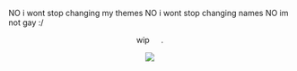 NO i wont stop changing my themes NO i wont stop changing names NO im not gay :/

<p align=center> wip⠀⠀. <p align=center>

<p align="center">
  <img src="https://media1.tenor.com/m/MRreuFYflaEAAAAd/cure-butterfly-precure.gif"/>
</p>
